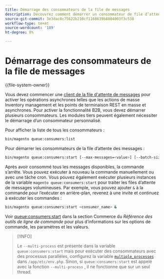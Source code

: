 ```yaml
---
title: Démarrage des consommateurs de la file de messages
description: Découvrez comment démarrer un consommateur de file d’attente de messages.
source-git-commit: 3e3dac0c75622b210cf1168639b8804003f3c538
workflow-type: tm+mt
source-wordcount: '189'
ht-degree: 0%

---
```



# Démarrage des consommateurs de la file de messages

{{file-system-owner}}

Vous devez commencer une [client de la file d&#39;attente de messages](../queues/consumers.md) pour activer les opérations asynchrones telles que les actions de masse Inventory management et les points de terminaison REST en masse et asynchrones. Pour activer la fonctionnalité B2B, vous devez démarrer plusieurs consommateurs. Les modules tiers peuvent également nécessiter le démarrage d’un consommateur personnalisé.

Pour afficher la liste de tous les consommateurs :

```bash
bin/magento queue:consumers:list
```

Pour démarrer les consommateurs de la file d’attente des messages :

```bash
bin/magento queue:consumers:start [--max-messages=<value>] [--batch-size=<value>] [--single-thread] [--area-code=<value>] [--multi-process=<value>] <consumer_name>
```

Après avoir consommé tous les messages disponibles, la commande s’arrête. Vous pouvez exécuter à nouveau la commande manuellement ou avec une tâche cron. Vous pouvez également exécuter plusieurs instances de la variable `magento queue:consumers:start` pour traiter les files d’attente de messages volumineuses. Par exemple, vous pouvez ajouter `&` à la commande pour l’exécuter en arrière-plan, revenez à une invite et continuez à exécuter les commandes :

```bash
bin/magento queue:consumers:start <consumer_name> &
```

Voir [queue:consumers:start](https://devdocs.magento.com/guides/v2.4/reference/cli/magento-commerce.html#queueconsumersstart) dans la section Commerce du _Référence des outils de ligne de commande_ pour plus d’informations sur les options de commande, les paramètres et les valeurs.

>[!INFO]
>
>Le `--multi-process` est présente dans la variable `queue:consumers:start` mais pour exécuter des consommateurs avec des processus parallèles, configurez la variable [`multiple_processes`](../queues/manage-message-queues.md#configuration) dans `/app/etc/env.php`. Sinon, si `queue:consumers:start` est appelé avec la fonction `--multi-process` , il ne fonctionne que sur un seul thread.

